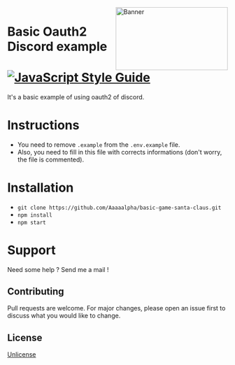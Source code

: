 <img align="right" height="144x" width="256px" alt="Banner" src="https://pressover.news/wp-content/uploads/2018/12/discord.jpg">

# Basic Oauth2 Discord example [![JavaScript Style Guide](https://img.shields.io/badge/code_style-standard-brightgreen.svg)](https://standardjs.com)
It's a basic example of using oauth2 of discord.

# Instructions
- You need to remove `.example` from the `.env.example` file.
- Also, you need to fill in this file with corrects informations (don't worry, the file is commented).

# Installation
- `git clone https://github.com/Aaaaalpha/basic-game-santa-claus.git`
- `npm install`
- `npm start`

# Support
Need some help ? Send me a mail !


## Contributing
Pull requests are welcome. For major changes, please open an issue first to discuss what you would like to change.

## License
[Unlicense](https://choosealicense.com/licenses/unlicense/)
